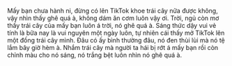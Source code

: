 Mấy bạn chưa hành ni, đừng có lên TikTok khoe trái cây nữa được không, vậy nhìn thấy ghê quá à, không dám ăn cơm luôn vậy ơi. Trời, ngủ còn mơ thấy trái cây của mấy bạn luôn á trời, nó ghê quá à. Sáng thức dậy vui vẻ tính là bữa nay là vui nguyên một ngày luôn, tự nhiên cái thấy mở TikTok lên một đống trái cây mình. Đâu có ấy bình thường đâu, nó đen thùi lùi mà nó tệ lắm bây giờ hèm à. Nhắm trái cây mà người ta hái bị rớt á mấy bạn rồi còn chỉnh màu cho nó sáng, nó trắng bệt luôn nhìn nó ghê quá à.
